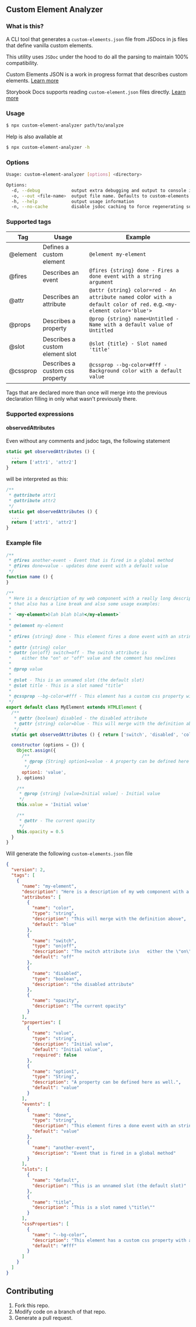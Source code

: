 ## Custom Element Analyzer

### What is this?

A CLI tool that generates a `custom-elements.json` file from JSDocs in js files that define vanilla custom elements. 

This utility uses `JSDoc` under the hood to do all the parsing to maintain 100% compatibility.

Custom Elements JSON is a work in progress format that describes custom elements. [Learn more](https://github.com/webcomponents/custom-elements-json)

Storybook Docs supports reading `custom-element.json` files directly. [Learn more](https://github.com/storybookjs/storybook/tree/next/addons/docs/web-components)

### Usage

```bash
$ npx custom-element-analyzer path/to/analyze
```

Help is also available at

```bash
$ npx custom-element-analyzer -h
```

### Options

```bash
Usage: custom-element-analyzer [options] <directory>

Options:
  -d, --debug            output extra debugging and output to console instead of file
  -o, --out <file-name>  output file name. Defaults to custom-elements.json
  -h, --help             output usage information
  -n, --no-cache         disable jsdoc caching to force regenerating source jsdoc
```

### Supported tags

| Tag | Usage | Example |
|---|---|---|
| @element | Defines a custom element | `@element my-element` |
| @fires | Describes an event | `@fires {string} done - Fires a done event with a string argument` |
| @attr | Describes an attribute | `@attr {string} color=red - An attribute named `color` with a default color of red.` e.g. `<my-element color='blue'>`
| @props | Describes a property | `@prop {string} name=Untitled - Name with a default value of Untitled` | 
| @slot | Describes a custom element slot | `@slot {title} - Slot named 'title'`
| @cssprop | Describes a custom css property | `@cssprop --bg-color=#fff - Background color with a default value`

Tags that are declared more than once will merge into the previous declaration filling in only what wasn't previously there.

### Supported expressions

#### observedAttributes

Even without any comments and jsdoc tags, the following statement

```js
static get observedAttributes () {
  ...
  return ['attr1', 'attr2']
}
```

will be interpreted as this:

```js
/**
 * @attribute attr1
 * @attribute attr2
 */
 static get observedAttributes () {
  ...
  return ['attr1', 'attr2']
}
```

### Example file

```js
/**
 * @fires another-event - Event that is fired in a global method
 * @fires done=value - updates done event with a default value
 */
function name () {
}

/**
 * Here is a description of my web component with a really long description
 * that also has a line break and also some usage examples:
 *
 * `<my-element>blah blah blah</my-element>`
 *
 * @element my-element
 *
 * @fires {string} done - This element fires a done event with an string argument
 *
 * @attr {string} color
 * @attr {on|off} switch=off - The switch attribute is
 *    either the "on" or "off" value and the comment has newlines
 *
 * @prop value
 *
 * @slot - This is an unnamed slot (the default slot)
 * @slot title - This is a slot named "title"
 *
 * @cssprop --bg-color=#fff - This element has a custom css property with a default value
 */
export default class MyElement extends HTMLElement {
  /**
   * @attr {boolean} disabled - the disabled attribute
   * @attr {string} color=blue - This will merge with the definition above
   */
  static get observedAttributes () { return ['switch', 'disabled', 'color'] }

  constructor (options = {}) {
    Object.assign({
      /**
       * @prop {String} option1=value - A property can be defined here as well.
       */
      option1: 'value',
    }, options)

    /**
     * @prop {string} [value=Initial value] - Initial value
     */
    this.value = 'Initial value'

    /**
     * @attr - The current opacity
     */
    this.opacity = 0.5
  }
}
```

Will generate the following `custom-elements.json` file

```json
{
  "version": 2,
  "tags": [
    {
      "name": "my-element",
      "description": "Here is a description of my web component with a really long description\nthat also has a line break and also some usage examples:\n\n`<my-element>blah blah blah</my-element>`",
      "attributes": [
        {
          "name": "color",
          "type": "string",
          "description": "This will merge with the definition above",
          "default": "blue"
        },
        {
          "name": "switch",
          "type": "on|off",
          "description": "The switch attribute is\n   either the \"on\" or \"off\" value and the comment has newlines",
          "default": "off"
        },
        {
          "name": "disabled",
          "type": "boolean",
          "description": "the disabled attribute"
        },
        {
          "name": "opacity",
          "description": "The current opacity"
        }
      ],
      "properties": [
        {
          "name": "value",
          "type": "string",
          "description": "Initial value",
          "default": "Initial value",
          "required": false
        },
        {
          "name": "option1",
          "type": "String",
          "description": "A property can be defined here as well.",
          "default": "value"
        }
      ],
      "events": [
        {
          "name": "done",
          "type": "string",
          "description": "This element fires a done event with an string argument",
          "default": "value"
        },
        {
          "name": "another-event",
          "description": "Event that is fired in a global method"
        }
      ],
      "slots": [
        {
          "name": "default",
          "description": "This is an unnamed slot (the default slot)"
        },
        {
          "name": "title",
          "description": "This is a slot named \"title\""
        }
      ],
      "cssProperties": [
        {
          "name": "--bg-color",
          "description": "This element has a custom css property with a default value",
          "default": "#fff"
        }
      ]
    }
  ]
}
```

## Contributing

1. Fork this repo.
2. Modify code on a branch of that repo.
3. Generate a pull request.
